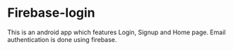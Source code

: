 # Firebase-login
This is an android app which features Login, Signup and Home page. Email authentication is done using firebase. 
